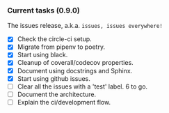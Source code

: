 ### Current tasks (0.9.0)

The issues release, a.k.a. `issues, issues everywhere!`

 - [x] Check the circle-ci setup.
 - [x] Migrate from pipenv to poetry.
 - [x] Start using black.
 - [x] Cleanup of coverall/codecov properties.
 - [x] Document using docstrings and Sphinx.
 - [x] Start using github issues.
 - [ ] Clear all the issues with a 'test' label.  6 to go.
 - [ ] Document the architecture.
 - [ ] Explain the ci/development flow.
